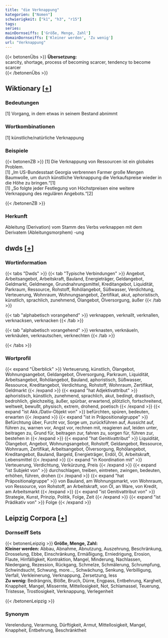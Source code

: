 ```yaml
---
title: "die Verknappung"
kategorien: ["Nomen"]
schwierigkeit: ["k1", "h3", "r15"]
tags:
series:
mainDornseiffs: ['Größe, Menge, Zahl']
domainDornseiffs: ['Kleiner werden', 'Zu wenig']
url: "Verknappung"
---
```


{{< betonenÜbs >}}
**Übersetzung:**  
scarcity, shortage, process of becoming scarcer, tendency to become scarcer  
{{< /betonenÜbs >}}

## Wiktionary [[+](https://de.wiktionary.org/wiki/Verknappung)]

### Bedeutungen
[1] Vorgang, in dem etwas in seinem Bestand abnimmt  

### Wortkombinationen
[1] künstliche/natürliche Verknappung  

### Beispiele
{{< betonenZB >}}
[1] Die Verknappung von Ressourcen ist ein globales Problem.  
[1] „Im US-Bundesstaat Georgia verbrennen Farmer große Mengen Baumwolle, um durch künstliche Verknappung die Verkaufspreise wieder in die Höhe zu bringen.“[1]  
[1] „So folgte jeder Festlegung von Höchstpreisen eine weitere Verknappung des regulären Angebots.“[2]  

{{< /betonenZB >}}
### Herkunft
Ableitung (Derivation) vom Stamm des Verbs verknappen mit dem Derivatem (Ableitungsmorphem) -ung  



## dwds [[+](https://www.dwds.de/wb/Verknappung)]

### Wortinformation
{{< tabs "Dwds" >}}
{{< tab "Typische Verbindungen" >}}
Angebot, Arbeitsangebot, Arbeitskraft, Bauland, Energieträger, Geldangebot, Geldmarkt, Geldmenge, Grundnahrungsmittel, Kreditangebot, Liquidität, Parkraum, Ressource, Rohstoff, Rohölangebot, Süßwasser, Verdichtung, Verteuerung, Wohnraum, Wohnungsangebot, Zertifikat, akut, aphoristisch, künstlich, sprachlich, zunehmend, Ölangebot, Ölversorgung, äußer
{{< /tab >}}

{{< tab "alphabetisch vorangehend" >}}
verknappen, verknallt, verknallen, verknacksen, verknacken
{{< /tab >}}

{{< tab "alphabetisch vorangehend" >}}
verknasten, verknäueln, verknäulen, verknautschen, verknechten
{{< /tab >}}

{{< /tabs >}}

### Wortprofil
{{< expand "Überblick" >}} Verteuerung, künstlich, Ölangebot, Wohnungsangebot, Geldangebot, Ölversorgung, Parkraum, Liquidität, Arbeitsangebot, Rohölangebot, Bauland, aphoristisch, Süßwasser, Ressource, Kreditangebot, Verdichtung, Rohstoff, Wohnraum, Zertifikat, Geldmarkt {{< /expand >}}
{{< expand "hat Adjektivattribut" >}} aphoristisch, künstlich, zunehmend, sprachlich, akut, bedingt, drastisch, bedrohlich, gleichzeitig, äußer, spürbar, erwartend, plötzlich, fortschreitend, weltweit, bewußt, physisch, extrem, drohend, poetisch {{< /expand >}}
{{< expand "ist Akk./Dativ-Objekt von" >}} befürchten, spüren, bedeuten, erwarten {{< /expand >}}
{{< expand "ist in Präpositionalgruppe" >}} Befürchtung über, Furcht vor, Sorge um, zurückführen auf, Aussicht auf, führen zu, warnen vor, Angst vor, rechnen mit, reagieren auf, leiden unter, beitragen zu, Grund für, beitragen zur, fahren zu, sorgen für, führen zur, bestehen in {{< /expand >}}
{{< expand "hat Genitivattribut" >}} Liquidität, Ölangebot, Angebot, Wohnungsangebot, Rohstoff, Geldangebot, Ressource, Wohnraum, Zertifikat, Arbeitsangebot, Ölversorgung, Rohölangebot, Kreditangebot, Bauland, Bargeld, Energieträger, Erdöl, Öl, Arbeitskraft, Lebensmittel {{< /expand >}}
{{< expand "in Koordination mit" >}} Verteuerung, Verdichtung, Verkürzung, Preis {{< /expand >}}
{{< expand "ist Subjekt von" >}} durchschlagen, treiben, eintreten, zwingen, bedeuten, erhöhen, führen, drohen {{< /expand >}}
{{< expand "hat Präpositionalgruppe" >}} von Bauland, am Wohnungsmarkt, von Wohnraum, von Ressource, von Rohstoff, an Arbeitskraft, von Öl, an Ware, von Kredit, am Arbeitsmarkt {{< /expand >}}
{{< expand "ist Genitivattribut von" >}} Strategie, Kunst, Prinzip, Politik, Folge, Zeit {{< /expand >}}
{{< expand "ist Prädikativ von" >}} Folge {{< /expand >}}

## Leipzig Corpora [[+](https://corpora.uni-leipzig.de/en/res?word=Verknappung&corpusId=deu_newscrawl-public_2018)]

### Dornseiff Sets
{{< betonenLeipzig >}}
**Größe, Menge, Zahl:**  
**Kleiner werden:** Abbau, Abnahme, Abnutzung, Auszehrung, Beschränkung, Drosselung, Ebbe, Einschränkung, Ermäßigung, Erniedrigung, Erosion, Flaute, Hinfälligkeit, Kontraktion, Mangel, Minderung, Nachlassen, Niedergang, Rezession, Rückgang, Schmelze, Schmälerung, Schrumpfung, Schwindsucht, Schwung, more..., Schwächung, Senkung, Verbilligung, Verfall, Verkleinerung, Verknappung, Zersetzung, less  
**Zu wenig:** Bedrängnis, Blöße, Bruch, Dürre, Engpass, Entbehrung, Kargheit, Knappheit, Mangel, Missernte, Mittellosigkeit, Not, Schlamassel, Teuerung, Tristesse, Trostlosigkeit, Verknappung, Verlegenheit  

{{< /betonenLeipzig >}}

### Synonym
Verelendung, Verarmung, Dürftigkeit, Armut, Mittellosigkeit, Mangel, Knappheit, Entbehrung, Beschränktheit

